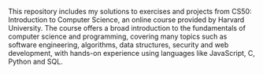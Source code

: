 This repository includes my solutions to exercises and projects from CS50: Introduction to Computer Science, an online course provided by Harvard University. 
The course offers a broad introduction to the fundamentals of computer science and programming, covering many topics such as software engineering, algorithms, data structures, 
security and web development, with hands-on experience using languages like JavaScript, C, Python and SQL.
